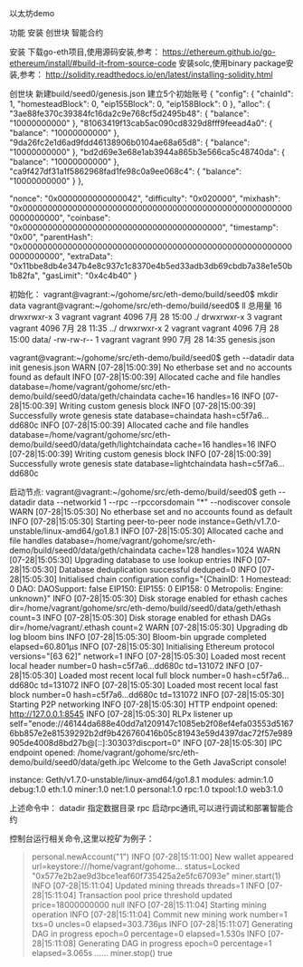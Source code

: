 以太坊demo

功能
 安装
 创世块
 智能合约
 
安装
 下载go-eth项目,使用源码安装,参考：
 https://ethereum.github.io/go-ethereum/install/#build-it-from-source-code
 安装solc,使用binary package安装,参考：
 http://solidity.readthedocs.io/en/latest/installing-solidity.html
 
创世块
 新建build/seed0/genesis.json
 建立5个初始账号
 {
   "config": {
     "chainId": 1,
     "homesteadBlock": 0,
     "eip155Block": 0,
     "eip158Block": 0
   },
   "alloc": {
     "3ae88fe370c39384fc16da2c9e768cf5d2495b48": {
       "balance": "10000000000"
     },
     "81063419f13cab5ac090cd8329d8fff9feead4a0": {
       "balance": "10000000000"
     },
     "9da26fc2e1d6ad9fdd46138906b0104ae68a65d8": {
       "balance": "10000000000"
     },
     "bd2d69e3e68e1ab3944a865b3e566ca5c48740da": {
       "balance": "10000000000"
     },
     "ca9f427df31a1f5862968fad1fe98c0a9ee068c4": {
       "balance": "10000000000"
     }
   },
 
   "nonce": "0x0000000000000042",
   "difficulty": "0x020000",
   "mixhash": "0x0000000000000000000000000000000000000000000000000000000000000000",
   "coinbase": "0x0000000000000000000000000000000000000000",
   "timestamp": "0x00",
   "parentHash": "0x0000000000000000000000000000000000000000000000000000000000000000",
   "extraData": "0x11bbe8db4e347b4e8c937c1c8370e4b5ed33adb3db69cbdb7a38e1e50b1b82fa",
   "gasLimit": "0x4c4b40"
 }
 
 初始化：
 vagrant@vagrant:~/gohome/src/eth-demo/build/seed0$ mkdir data
 vagrant@vagrant:~/gohome/src/eth-demo/build/seed0$ ll
 总用量 16
 drwxrwxr-x 3 vagrant vagrant 4096 7月  28 15:00 ./
 drwxrwxr-x 3 vagrant vagrant 4096 7月  28 11:35 ../
 drwxrwxr-x 2 vagrant vagrant 4096 7月  28 15:00 data/
 -rw-rw-r-- 1 vagrant vagrant  990 7月  28 14:35 genesis.json
 
 vagrant@vagrant:~/gohome/src/eth-demo/build/seed0$ geth --datadir data init genesis.json
 WARN [07-28|15:00:39] No etherbase set and no accounts found as default 
 INFO [07-28|15:00:39] Allocated cache and file handles         database=/home/vagrant/gohome/src/eth-demo/build/seed0/data/geth/chaindata cache=16 handles=16
 INFO [07-28|15:00:39] Writing custom genesis block 
 INFO [07-28|15:00:39] Successfully wrote genesis state         database=chaindata                                                         hash=c5f7a6…dd680c
 INFO [07-28|15:00:39] Allocated cache and file handles         database=/home/vagrant/gohome/src/eth-demo/build/seed0/data/geth/lightchaindata cache=16 handles=16
 INFO [07-28|15:00:39] Writing custom genesis block 
 INFO [07-28|15:00:39] Successfully wrote genesis state         database=lightchaindata                                                         hash=c5f7a6…dd680c
 
 启动节点:
 vagrant@vagrant:~/gohome/src/eth-demo/build/seed0$ geth --datadir data --networkid 1 --rpc --rpccorsdomain "*" --nodiscover console
 WARN [07-28|15:05:30] No etherbase set and no accounts found as default 
 INFO [07-28|15:05:30] Starting peer-to-peer node               instance=Geth/v1.7.0-unstable/linux-amd64/go1.8.1
 INFO [07-28|15:05:30] Allocated cache and file handles         database=/home/vagrant/gohome/src/eth-demo/build/seed0/data/geth/chaindata cache=128 handles=1024
 WARN [07-28|15:05:30] Upgrading database to use lookup entries 
 INFO [07-28|15:05:30] Database deduplication successful        deduped=0
 INFO [07-28|15:05:30] Initialised chain configuration          config="{ChainID: 1 Homestead: 0 DAO: <nil> DAOSupport: false EIP150: <nil> EIP155: 0 EIP158: 0 Metropolis: <nil> Engine: unknown}"
 INFO [07-28|15:05:30] Disk storage enabled for ethash caches   dir=/home/vagrant/gohome/src/eth-demo/build/seed0/data/geth/ethash count=3
 INFO [07-28|15:05:30] Disk storage enabled for ethash DAGs     dir=/home/vagrant/.ethash                                          count=2
 WARN [07-28|15:05:30] Upgrading db log bloom bins 
 INFO [07-28|15:05:30] Bloom-bin upgrade completed              elapsed=60.801µs
 INFO [07-28|15:05:30] Initialising Ethereum protocol           versions="[63 62]" network=1
 INFO [07-28|15:05:30] Loaded most recent local header          number=0 hash=c5f7a6…dd680c td=131072
 INFO [07-28|15:05:30] Loaded most recent local full block      number=0 hash=c5f7a6…dd680c td=131072
 INFO [07-28|15:05:30] Loaded most recent local fast block      number=0 hash=c5f7a6…dd680c td=131072
 INFO [07-28|15:05:30] Starting P2P networking 
 INFO [07-28|15:05:30] HTTP endpoint opened: http://127.0.0.1:8545 
 INFO [07-28|15:05:30] RLPx listener up                         self="enode://46144da688e40dd7a1209147c1085eb2f08ef4efa03553d51676bb857e2e81539292b2df9b426760416b05c81943e59d4397dac72f57e989905de4008d8bd27b@[::]:30303?discport=0"
 INFO [07-28|15:05:30] IPC endpoint opened: /home/vagrant/gohome/src/eth-demo/build/seed0/data/geth.ipc 
 Welcome to the Geth JavaScript console!
 
 instance: Geth/v1.7.0-unstable/linux-amd64/go1.8.1
  modules: admin:1.0 debug:1.0 eth:1.0 miner:1.0 net:1.0 personal:1.0 rpc:1.0 txpool:1.0 web3:1.0
 
 上述命令中：
 datadir 指定数据目录
 rpc     启动rpc通讯,可以进行调试和部署智能合约
 
 控制台运行相关命令,这里以挖矿为例子：
 > personal.newAccount("1")
 INFO [07-28|15:11:00] New wallet appeared                      url=keystore:///home/vagrant/gohome… status=Locked
 "0x577e2b2ae9d3bce1eaf60f735425a2e5fc67093e"
 > miner.start(1)
 INFO [07-28|15:11:04] Updated mining threads                   threads=1
 INFO [07-28|15:11:04] Transaction pool price threshold updated price=18000000000
 null
 > INFO [07-28|15:11:04] Starting mining operation 
 INFO [07-28|15:11:04] Commit new mining work                   number=1 txs=0 uncles=0 elapsed=303.736µs
 INFO [07-28|15:11:07] Generating DAG in progress               epoch=0 percentage=0 elapsed=1.530s
 INFO [07-28|15:11:08] Generating DAG in progress               epoch=0 percentage=1 elapsed=3.065s
 ......
 > miner.stop()
 true

 

 